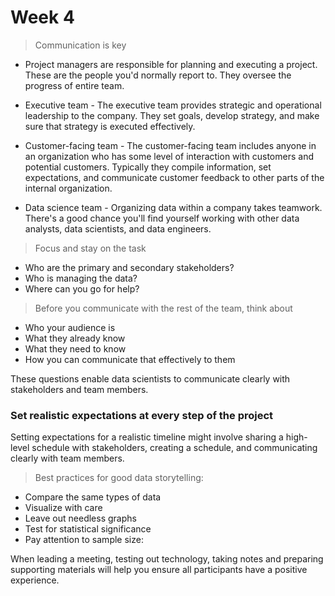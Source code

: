 # Week 4

> Communication is key

*  Project managers are responsible for planning and executing a project. These are the people you'd normally report to. They oversee the progress of entire team. 

* Executive team - The executive team provides strategic and operational leadership to the company. They set goals, develop strategy, and make sure that strategy is executed effectively. 

* Customer-facing team - The customer-facing team includes anyone in an organization who has some level of interaction with customers and potential customers. Typically they compile information, set expectations, and communicate customer feedback to other parts of the internal organization. 

* Data science team - Organizing data within a company takes teamwork. There's a good chance you'll find yourself working with other data analysts, data scientists, and data engineers.

> Focus and stay on the task

* Who are the primary and secondary stakeholders?
* Who is managing the data?
* Where can you go for help?

> Before you communicate with the rest of the team, think about

* Who your audience is
* What they already know
* What they need to know
* How you can communicate that effectively to them

These questions enable data scientists to communicate clearly with stakeholders and team members.

### Set realistic expectations at every step of the project
Setting expectations for a realistic timeline might involve sharing a high-level schedule with stakeholders, creating a schedule, and communicating clearly with team members.

> Best practices for good data storytelling:
* Compare the same types of data
* Visualize with care
* Leave out needless graphs
* Test for statistical significance
* Pay attention to sample size:

When leading a meeting, testing out technology, taking notes and preparing supporting materials will help you ensure all participants have a positive experience.
